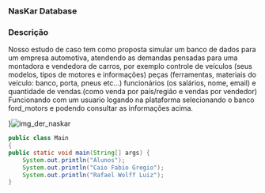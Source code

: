### NasKar Database

### Descrição 

Nosso estudo de caso tem como proposta simular um banco de dados para um empresa automotiva, atendendo as demandas pensadas para uma montadora e vendedora de carros, por exemplo controle de veículos (seus modelos, tipos de motores e informações) peças (ferramentas, materiais do veículo: banco, porta, pneus etc...) funcionários (os salários, nome, email) e quantidade de vendas.(como venda por país/região e vendas por vendedor) Funcionando com um usuario logando na plataforma selecionando o banco ford_motors e podendo consultar as informações acima.

}![img_der_naskar](https://github.com/caio-chzz/Naskar_motors-databases/assets/111304209/8da88efe-5f2a-4215-a608-0bdf1de6d7e4)

```java
public class Main
{
public static void main(String[] args) {
	System.out.println("Alunos");
	System.out.println("Caio Fabio Gregio");
	System.out.println("Rafael Wolff Luiz");
}


```
